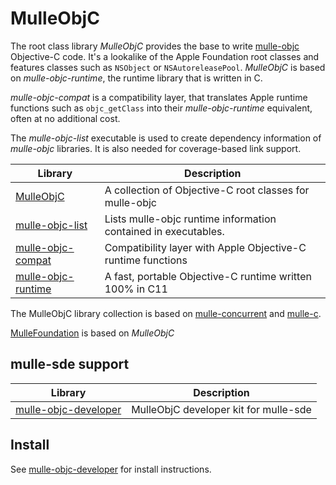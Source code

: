 # MulleObjC

The root class library *MulleObjC* provides the base to write [mulle-objc](//mulle-objc.github.io)
Objective-C code. It's a lookalike of the Apple Foundation root classes and features classes such
as `NSObject` or `NSAutoreleasePool`. *MulleObjC* is based on *mulle-objc-runtime*,
the runtime library that is written in C.

*mulle-objc-compat* is a compatibility layer, that translates Apple runtime functions
such as `objc_getClass` into their *mulle-objc-runtime* equivalent, often at no 
additional cost.

The *mulle-objc-list* executable is used to create dependency information of *mulle-objc*
libraries. It is also needed for coverage-based link support.

Library                                                            | Description 
-------------------------------------------------------------------|----------------------
[MulleObjC](//github.com/mulle-objc/MulleObjC)                     | A collection of Objective-C root classes for mulle-objc 
[mulle-objc-list](//github.com/mulle-objc/[mulle-objc-list)        | Lists mulle-objc runtime information contained in executables.
[mulle-objc-compat](//github.com/mulle-objc/mulle-objc-compat)     | Compatibility layer with Apple Objective-C runtime functions  
[mulle-objc-runtime](//github.com/mulle-objc/mulle-objc-runtime)   | A fast, portable Objective-C runtime written 100% in C11

The MulleObjC library collection is based on [mulle-concurrent](//mulle-core.github.io)
and [mulle-c](//mulle-c.github.io).

[MulleFoundation](//MulleFoundation.github.io) is based on *MulleObjC*


## mulle-sde support

Library                                                               | Description
----------------------------------------------------------------------|----------------------
[mulle-objc-developer](//github.com/mulle-objc/mulle-objc-developer)  | MulleObjC developer kit for mulle-sde 


## Install

See [mulle-objc-developer](//github.com/mulle-objc/mulle-objc-developer) for install instructions.

